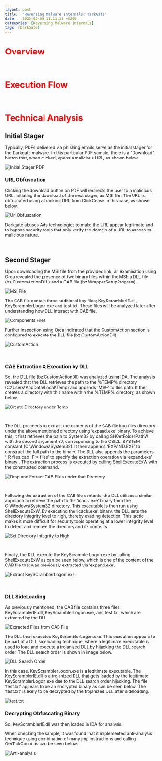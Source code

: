 ```yaml
---
layout:	post
title:  "Reversing Malware Internals: DarkGate"
date:   2023-05-09 11:11:11 +0200
categories: [Reversing Malware Internals]
tags: [DarkGate]
---
```


# <span style="color:red">Overview</span>



<br>

# <span style="color:red">Execution Flow</span>


<br>

# <span style="color:red">Technical Analysis</span>

## Initial Stager

Typically, PDFs delivered via phishing emails serve as the initial stager for the Darkgate malware. In this particular PDF sample, there is a "Download" button that, when clicked, opens a malicious URL, as shown below.

![Initial Stager PDF](/images/2024-05-09-Reversing-Malware-Internals-DarkGate/1.png)

### URL Obfuscation

Clicking the download button on PDF will redirects the user to a malicious URL, initiating the download of the next stager, an MSI file. The URL is obfuscated using a tracking URL from ClickCease in this case, as shown below.

![Url Obfuscation](/images/2024-05-09-Reversing-Malware-Internals-DarkGate/2.png)

Darkgate abuses Ads technologies to make the URL appear legitimate and to bypass security tools that only verify the domain of a URL to assess its malicious nature.

<br>

## Second Stager

Upon downloading the MSI file from the provided link, an examination using Orca revealed the presence of two binary files within the MSI: a DLL file (bz.CustomActionDLL) and a CAB file (bz.WrapperSetupProgram).

![MSI File](/images/2024-05-09-Reversing-Malware-Internals-DarkGate/3.png)

The CAB file contain three additional key files; KeyScramblerIE.dll, KeyScramblerLogon.exe and test.txt. These files will be analyzed later after understanding how DLL interact with CAB file.

![Components Files](/images/2024-05-09-Reversing-Malware-Internals-DarkGate/4.png)

Further inspection using Orca indicated that the CustomAction section is configured to execute the DLL file (bz.CustomActionDll).

![CustomAction](/images/2024-05-09-Reversing-Malware-Internals-DarkGate/5.png)

<br>

### CAB Extraction & Execution by DLL

So, the DLL file (bz.CustomActionDll) was analyzed using IDA. The analysis revealed that the DLL retrieves the path to the %TEMP% directory (C:\Users<USER>\AppData\Local\Temp) and appends ‘MW-<UUID>’ to this path. It then creates a directory with this name within the %TEMP% directory, as shown below.

![Create Directory under Temp](/images/2024-05-09-Reversing-Malware-Internals-DarkGate/6.png)

<br>

The DLL proceeds to extract the contents of the CAB file into files directory under the abovementioned directory using ‘expand.exe’ binary. To achieve this, it first retrieves the path to System32 by calling SHGetFolderPathW with the second argument 37, corresponding to the CSIDL_SYSTEM constant (C:\Windows\System32). It then appends ‘EXPAND.EXE’ to construct the full path to the binary. The DLL also appends the parameters ‘-R files.cab -F:* files’ to specify the extraction operation via ‘expand.exe’ binary . The extraction process is executed by calling ShellExecuteExW with the constructed command.

![Drop and Extract CAB Files under that Directory](/images/2024-05-09-Reversing-Malware-Internals-DarkGate/7.png)

<br>

Following the extraction of the CAB file contents, the DLL utilizes a similar approach to retrieve the path to the ‘icacls.exe’ binary from the C:\Windows\System32 directory. This executable is then run using ShellExecuteExW. By executing the ‘icacls.exe’ binary, the DLL sets the directory integrity level to high, thereby evading detection. This tactic makes it more difficult for security tools operating at a lower integrity level to detect and remove the directory and its contents.

![Set Directory Integrity to High](/images/2024-05-09-Reversing-Malware-Internals-DarkGate/8.png)

<br>

Finally, the DLL execute the KeyScramblerLogon.exe by calling ShellExecuteExW as can be seen below, which is one of the content of the CAB file that was previously extracted via ‘expand.exe’.

![Extract KeySCramblerLogon.exe](/images/2024-05-09-Reversing-Malware-Internals-DarkGate/9.png)

<br>

### DLL SideLoading

As previously mentioned, the CAB file contains three files: KeyScramblerIE.dll, KeyScramblerLogon.exe, and test.txt, which are extracted by the DLL.

![Extracted Files from CAB File](/images/2024-05-09-Reversing-Malware-Internals-DarkGate/10.png)

The DLL then executes KeyScramblerLogon.exe. This execution appears to be part of a DLL sideloading technique, where a legitimate executable is used to load and execute a trojanized DLL by hijacking the DLL search order. The DLL search order is shown in image below.

![DLL Search Order](/images/2024-05-09-Reversing-Malware-Internals-DarkGate/11.png)

In this case, KeyScramblerLogon.exe is a legitimate executable. The KeyScramblerIE.dll is a trojanized DLL that gets loaded by the legitimate KeyScramblerLogon.exe due to the DLL search order hijacking. The file ‘test.txt’ appears to be an encrypted binary as can be seen below. The ‘test.txt’ is likely to be decrypted by the trojanized DLL after sideloading.

![test.txt](/images/2024-05-09-Reversing-Malware-Internals-DarkGate/12.png)

### Decrypting Obfuscating Binary

So, KeyScramblerIE.dll was then loaded in IDA for analysis.

When checking the sample, it was found that it implemented anti-analysis technique using combination of many jmp instructions and calling GetTickCount as can be seen below.

![Anti-analysis](/images/2024-05-09-Reversing-Malware-Internals-DarkGate/13.png)
